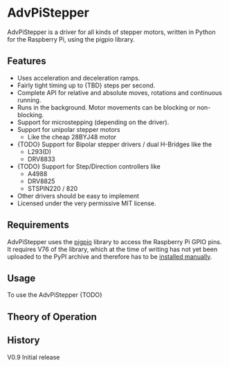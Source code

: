# AdvPiStepper
AdvPiStepper is a driver for all kinds of stepper motors, written in Python for the Raspberry Pi, using the pigpio library.


## Features
* Uses acceleration and deceleration ramps.
* Fairly tight timing up to {TBD} steps per second.
* Complete API for relative and absolute moves, rotations and continuous running.
* Runs in the background. Motor movements can be blocking or non-blocking.
* Support for microstepping (depending on the driver).
* Support for unipolar stepper motors
    * Like the cheap 28BYJ48 motor
* {TODO} Support for Bipolar stepper drivers / dual H-Bridges like the
    * L293(D)
    * DRV8833 
* {TODO} Support for Step/Direction controllers like
    * A4988 
    * DRV8825
    * STSPIN220 / 820
* Other drivers should be easy to implement
* Licensed under the very permissive MIT license.

## Requirements
AdvPiStepper uses the [pigpio](http://abyz.me.uk/rpi/pigpio/) library to access the Raspberry Pi GPIO pins.
It requires V76 of the library, which at the time of writing has not yet been uploaded to the PyPI archive and
therefore has to be [installed manually](http://abyz.me.uk/rpi/pigpio/download.html).

## Usage
To use the AdvPiStepper {TODO}

## Theory of Operation

## History
V0.9 Initial release

